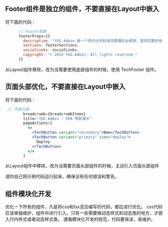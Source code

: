 ## Footer组件是独立的组件，不要直接在Layout中嵌入

将下面的代码：
```jsx
      // Footer配置
      footerProps={{
        description: "YGG Admin 是一个现代化的科技风管理后台框架，提供完整的布局解决方案和组件库。",
        sections: footerSections,
        socialLinks: socialLinks,
        copyright: "© 2024 YGG Admin. All rights reserved."
      }}

```

从Layout组件移除，改为当需要使用底部组件的时候，使用 TechFooter 组件。


## 页面头部优化，不要直接在Layout中嵌入

将下面的代码：
```jsx
 // 页面头部
        breadcrumb={breadcrumbItems}
        title="YGG Admin - SPA 导航演示"
        pageActions={
          <>
            <TechButton variant="secondary">New</TechButton>
            <TechButton variant="primary" icon="deploy">
              Deploy
            </TechButton>
          </>
        }
```

从Layout组件中移除，改为当需要页面头部组件的时候，主动引入页面头部组件

请你自己把示例代码运行起来，确保没有任何错误和警告。

## 组件模块化开发
优化一下所有的组件，凡是将css和tsx混合编写的代码，都应进行优化。
css代码应该单独维护，组件中进行引入。只有一些需要做动态样式和动态类的地方，才嵌入行内样式或者动态样式类。
遵循模块化开发的规范，代码要易读，易维护。
